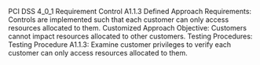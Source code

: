 PCI DSS 4_0_1 Requirement Control A1.1.3 Defined Approach Requirements: Controls are implemented such that each customer can only access resources allocated to them. Customized Approach Objective: Customers cannot impact resources allocated to other customers. Testing Procedures: Testing Procedure A1.1.3: Examine customer privileges to verify each customer can only access resources allocated to them.